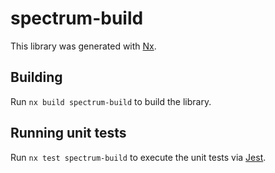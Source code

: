 # spectrum-build

This library was generated with [Nx](https://nx.dev).

## Building

Run `nx build spectrum-build` to build the library.

## Running unit tests

Run `nx test spectrum-build` to execute the unit tests via [Jest](https://jestjs.io).
